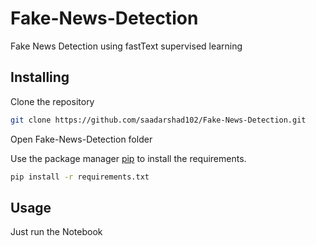 # Fake-News-Detection
Fake News Detection using fastText supervised learning

## Installing
Clone the repository

```bash
git clone https://github.com/saadarshad102/Fake-News-Detection.git
```

Open Fake-News-Detection folder

Use the package manager [pip](https://pip.pypa.io/en/stable/) to install the requirements.

```bash
pip install -r requirements.txt
```

## Usage
Just run the Notebook